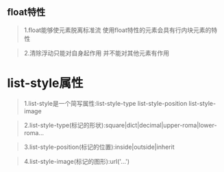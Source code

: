 ## float特性

> 1.float能够使元素脱离标准流 使用float特性的元素会具有行内块元素的特性

> 2.清除浮动只能对自身起作用 并不能对其他元素有作用




# list-style属性

> 1.list-style是一个简写属性:list-style-type list-style-position list-style-image

> 2.list-style-type(标记的形状):square|dict|decimal|upper-roma|lower-roma...

> 3.list-style-position(标记的位置):inside|outside|inherit

> 4.list-style-image(标记的图形):url('...')
